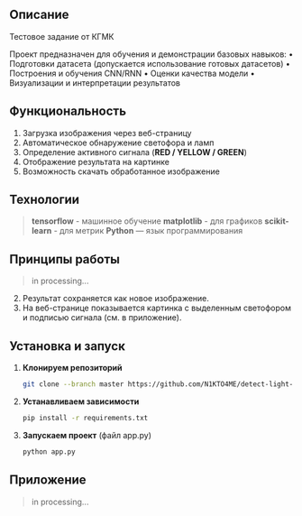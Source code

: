 ##  Описание
Тестовое задание от КГМК

Проект предназначен для обучения и демонстрации базовых навыков:
•	Подготовки датасета (допускается использование готовых датасетов)
•	Построения и обучения CNN/RNN
•	Оценки качества модели
•	Визуализации и интерпретации результатов

##  Функциональность
1. Загрузка изображения через веб-страницу  
2. Автоматическое обнаружение светофора и ламп  
3. Определение активного сигнала (**RED / YELLOW / GREEN**)  
4. Отображение результата на картинке  
5. Возможность скачать обработанное изображение  

## Технологии
> **tensorflow** - машинное обучение
> **matplotlib** - для графиков
> **scikit-learn** - для метрик
> **Python** — язык программирования

## Принципы работы
> in processing... 
2. Результат сохраняется как новое изображение.  
3. На веб-странице показывается картинка с выделенным светофором и подписью сигнала (см. в приложение).  

## Установка и запуск
1. **Клонируем репозиторий**
   ```bash
   git clone --branch master https://github.com/N1KTO4ME/detect-light-traffic.git
   ```
2. **Устанавливаем зависимости**
   ```bash
   pip install -r requirements.txt
   ```
3. **Запускаем проект** (файл app.py)
   ```bash
   python app.py
   ```
## Приложение
> in processing...
